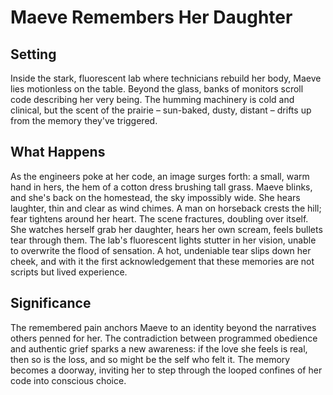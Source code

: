 # Maeve Remembers Her Daughter

## Setting

Inside the stark, fluorescent lab where technicians rebuild her body, Maeve lies motionless on the table. Beyond the glass, banks of monitors scroll code describing her very being. The humming machinery is cold and clinical, but the scent of the prairie – sun-baked, dusty, distant – drifts up from the memory they've triggered.

## What Happens

As the engineers poke at her code, an image surges forth: a small, warm hand in hers, the hem of a cotton dress brushing tall grass. Maeve blinks, and she's back on the homestead, the sky impossibly wide. She hears laughter, thin and clear as wind chimes. A man on horseback crests the hill; fear tightens around her heart. The scene fractures, doubling over itself. She watches herself grab her daughter, hears her own scream, feels bullets tear through them. The lab's fluorescent lights stutter in her vision, unable to overwrite the flood of sensation. A hot, undeniable tear slips down her cheek, and with it the first acknowledgement that these memories are not scripts but lived experience.

## Significance

The remembered pain anchors Maeve to an identity beyond the narratives others penned for her. The contradiction between programmed obedience and authentic grief sparks a new awareness: if the love she feels is real, then so is the loss, and so might be the self who felt it. The memory becomes a doorway, inviting her to step through the looped confines of her code into conscious choice.
